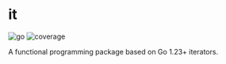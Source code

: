 # it

![go](https://img.shields.io/badge/go-1.23-00ADD8?logo=go)
![coverage](https://img.shields.io/badge/coverage-0.0%25-9F9F9F)

A functional programming package based on Go 1.23+ iterators.
